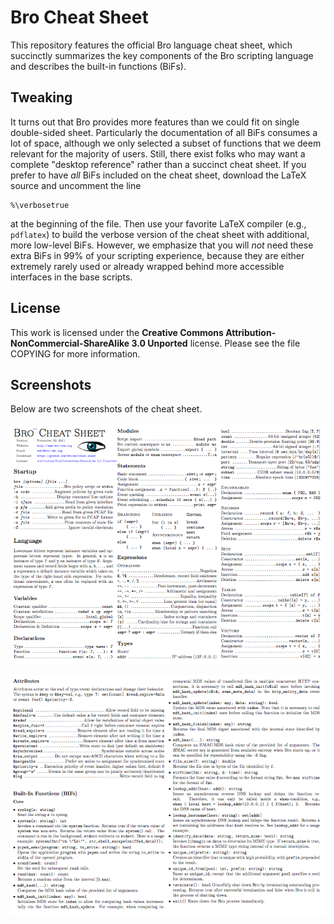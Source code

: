 Bro Cheat Sheet
===============

This repository features the official Bro language cheat sheet, which
succinctly summarizes the key components of the Bro scripting language and
describes the built-in functions (BiFs).

Tweaking
--------
It turns out that Bro provides more features than we could fit on single
double-sided sheet. Particularly the documentation of all BiFs consumes a lot
of space, although we only selected a subset of functions that we deem relevant
for the majority of users. Still, there exist folks who may want a complete
"desktop reference" rather than a succinct cheat sheet. If you prefer to have
*all* BiFs included on the cheat sheet, download the LaTeX source and uncomment
the line

    %\verbosetrue

at the beginning of the file. Then use your favorite LaTeX compiler (e.g.,
`pdflatex`) to build the verbose version of the cheat sheet with additional,
more low-level BiFs. However, we emphasize that you will *not* need these extra
BiFs in 99% of your scripting experience, because they are either extremely
rarely used or already wrapped behind more accessible interfaces in the base
scripts.

License
-------

This work is licensed under the
**Creative Commons Attribution-NonCommercial-ShareAlike 3.0 Unported**
license. Please see the file COPYING for more information.

Screenshots
-----------

Below are two screenshots of the cheat sheet.

![Page 1](figs/shot-main.png)

![Page 2](figs/shot-bif.png)
